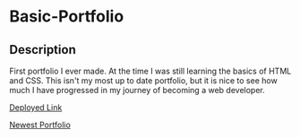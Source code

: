 # Basic-Portfolio

## Description
First portfolio I ever made. At the time I was still learning the basics of HTML and CSS. This isn't my most up to date portfolio, but it is nice to see how much I have progressed in my journey of becoming a web developer.

[Deployed Link](https://zachyingling.github.io/Basic-Portfolio/)

[Newest Portfolio](https://zachyingling.github.io/)

